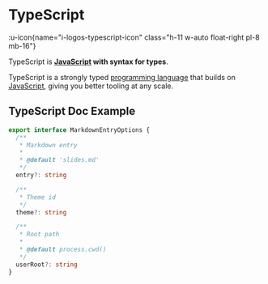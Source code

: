 # TypeScript

:u-icon{name="i-logos-typescript-icon" class="h-11 w-auto float-right pl-8 mb-16"}

TypeScript is **[JavaScript](/javascript) with syntax for types**.

TypeScript is a strongly typed [programming language](/programming#programming-language) that builds on [JavaScript](/javascript), giving you better tooling at any scale.

## TypeScript Doc Example

```ts
export interface MarkdownEntryOptions {
  /**
   * Markdown entry
   *
   * @default 'slides.md'
   */
  entry?: string

  /**
   * Theme id
   */
  theme?: string

  /**
   * Root path
   *
   * @default process.cwd()
   */
  userRoot?: string
}
```
